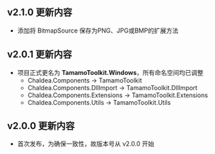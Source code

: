 ﻿## v2.1.0 更新内容

- 添加将 BitmapSource 保存为PNG、JPG或BMP的扩展方法

## v2.0.1 更新内容

- 项目正式更名为 **TamamoToolkit.Windows**，所有命名空间均已调整
	- Chaldea.Components -> TamamoToolkit
	- Chaldea.Components.DllImport -> TamamoToolkit.DllImport
	- Chaldea.Components.Extensions -> TamamoToolkit.Extensions
	- Chaldea.Components.Utils -> TamamoToolkit.Utils

## v2.0.0 更新内容

- 首次发布，为确保一致性，故版本号从 v2.0.0 开始